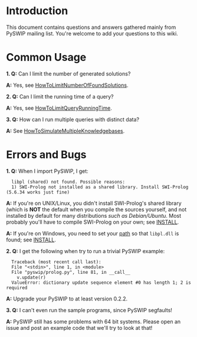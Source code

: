 # Introduction #

This document contains questions and answers gathered mainly from PySWIP mailing list. You're welcome to add your questions to this wiki.

# Common Usage #

**1. Q:** Can I limit the number of generated solutions?

**A:** Yes, see [HowToLimitNumberOfFoundSolutions](HowToLimitNumberOfFoundSolutions.md).

**2. Q:** Can I limit the running time of a query?

**A:** Yes, see [HowToLimitQueryRunningTime](HowToLimitQueryRunningTime.md).

**3. Q:** How can I run multiple queries with distinct data?

**A:** See [HowToSimulateMultipleKnowledgebases](HowToSimulateMultipleKnowledgebases.md).

# Errors and Bugs #

**1. Q:** When I import PySWIP, I get:
```
  libpl (shared) not found. Possible reasons:
  1) SWI-Prolog not installed as a shared library. Install SWI-Prolog (5.6.34 works just fine)
```

**A:** If you're on UNIX/Linux, you didn't install SWI-Prolog's shared library (which is **NOT** the default when you compile the sources yourself, and not installed by default for many distributions _such as Debian/Ubuntu_. Most probably you'll have to compile SWI-Prolog on your own; see [INSTALL](INSTALL.md).

**A:** If you're on Windows, you need to set your [path](http://en.wikipedia.org/wiki/Path_(computing)#PATH_variable) so that `libpl.dll` is found; see [INSTALL](INSTALL.md).

**2. Q:** I get the following when  try to run a trivial PySWIP example:
```
  Traceback (most recent call last):
  File "<stdin>", line 1, in <module>
  File "pyswip/prolog.py", line 81, in __call__
    v.update(r)
  ValueError: dictionary update sequence element #0 has length 1; 2 is required
```

**A:** Upgrade your PySWIP to at least version 0.2.2.

**3. Q:** I can't even run the sample programs, since PySWIP segfaults!

**A:** PySWIP still has some problems with 64 bit systems. Please open an issue and post an example code that we'll try to look at that!